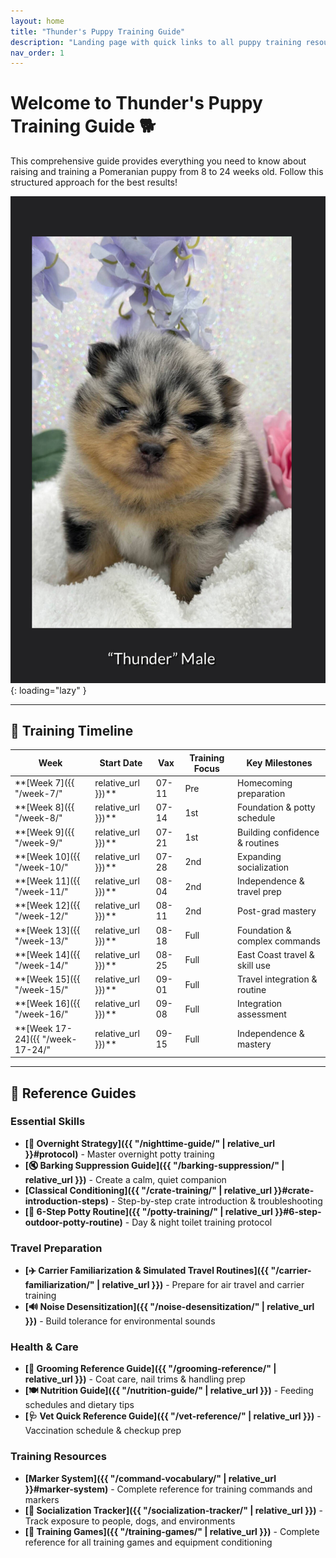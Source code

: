 ```yaml
---
layout: home
title: "Thunder's Puppy Training Guide"
description: "Landing page with quick links to all puppy training resources"
nav_order: 1
---
```


# Welcome to Thunder's Puppy Training Guide 🐕

This comprehensive guide provides everything you need to know about raising and training a Pomeranian puppy from 8 to 24 weeks old. Follow this structured approach for the best results!

![Thunder](images/Thunder_1_opt.jpg){: loading="lazy" }

---

## 📅 Training Timeline

| Week | Start Date | Vax | Training Focus | Key Milestones |
|------|------------|-----|----------------|----------------|
| **[Week 7]({{ "/week-7/" | relative_url }})** | 07-11 | Pre | Homecoming preparation | Puppy arrival prep |
| **[Week 8]({{ "/week-8/" | relative_url }})** | 07-14 | 1st | Foundation & potty schedule | Crate training, basic commands |
| **[Week 9]({{ "/week-9/" | relative_url }})** | 07-21 | 1st | Building confidence & routines | Farmers market intro |
| **[Week 10]({{ "/week-10/" | relative_url }})** | 07-28 | 2nd | Expanding socialization | Vet/groomer handling |
| **[Week 11]({{ "/week-11/" | relative_url }})** | 08-04 | 2nd | Independence & travel prep | Advanced urban exposure |
| **[Week 12]({{ "/week-12/" | relative_url }})** | 08-11 | 2nd | Post-grad mastery | Skill consolidation |
| **[Week 13]({{ "/week-13/" | relative_url }})** | 08-18 | Full | Foundation & complex commands | Public grass, advanced commands |
| **[Week 14]({{ "/week-14/" | relative_url }})** | 08-25 | Full | East Coast travel & skill use | Cross-country travel, family intro |
| **[Week 15]({{ "/week-15/" | relative_url }})** | 09-01 | Full | Travel integration & routine | Confidence from travel |
| **[Week 16]({{ "/week-16/" | relative_url }})** | 09-08 | Full | Integration assessment | Advanced skills, graduation |
| **[Week 17-24]({{ "/week-17-24/" | relative_url }})** | 09-15 | Full | Independence & mastery | Travel readiness, advanced skills |

---

## 🎯 Reference Guides

### Essential Skills
- **[🌙 Overnight Strategy]({{ "/nighttime-guide/" | relative_url }}#protocol)** - Master overnight potty training
- **[🔇 Barking Suppression Guide]({{ "/barking-suppression/" | relative_url }})** - Create a calm, quiet companion
- **[Classical Conditioning]({{ "/crate-training/" | relative_url }}#crate-introduction-steps)** - Step-by-step crate introduction & troubleshooting
- **[🚽 6-Step Potty Routine]({{ "/potty-training/" | relative_url }}#6-step-outdoor-potty-routine)** - Day & night toilet training protocol

### Travel Preparation
- **[✈️ Carrier Familiarization & Simulated Travel Routines]({{ "/carrier-familiarization/" | relative_url }})** - Prepare for air travel and carrier training
- **[🔊 Noise Desensitization]({{ "/noise-desensitization/" | relative_url }})** - Build tolerance for environmental sounds

### Health & Care
- **[🛁 Grooming Reference Guide]({{ "/grooming-reference/" | relative_url }})** - Coat care, nail trims & handling prep
- **[🍽️ Nutrition Guide]({{ "/nutrition-guide/" | relative_url }})** - Feeding schedules and dietary tips
- **[🩺 Vet Quick Reference Guide]({{ "/vet-reference/" | relative_url }})** - Vaccination schedule & checkup prep

### Training Resources
- **[Marker System]({{ "/command-vocabulary/" | relative_url }}#marker-system)** - Complete reference for training commands and markers
- **[🐾 Socialization Tracker]({{ "/socialization-tracker/" | relative_url }})** - Track exposure to people, dogs, and environments
- **[🎲 Training Games]({{ "/training-games/" | relative_url }})** - Complete reference for all training games and equipment conditioning
